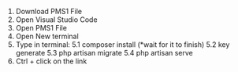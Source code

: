 1. Download PMS1 File
2. Open Visual Studio Code
3. Open PMS1 File
4. Open New terminal
5. Type in terminal:
     5.1 composer install          (*wait for it to finish)
     5.2 key generate
     5.3 php artisan migrate
     5.4 php artisan serve
6. Ctrl + click on the link
